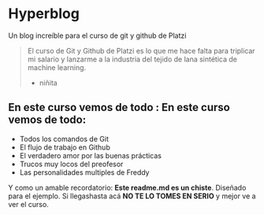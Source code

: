 # Hyperblog
Un blog increíble para el curso de git y github de Platzi
> El curso de Git y Github de Platzi es lo que me hace falta para triplicar mi salario y lanzarme a la industria del tejido de lana sintética de machine learning.
> - niñita

## En este curso vemos de todo : En este curso vemos de todo:
* Todos los comandos de Git 
* El flujo de trabajo en Github
* El verdadero amor por las buenas prácticas
* Trucos muy locos del preofesor
* Las personalidades multiples de Freddy

Y como un amable recordatorio:  **Este readme.md es un chiste**. Diseñado para el ejemplo. Si llegashasta acá **NO TE LO TOMES EN SERIO** y mejor ve a ver el curso.